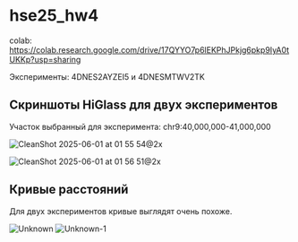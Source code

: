 # hse25_hw4

colab: https://colab.research.google.com/drive/17QYYO7p6lEKPhJPkjg6pkp9IyA0tUKKp?usp=sharing

Эксперименты: 4DNES2AYZEI5 и 4DNESMTWV2TK

## Скриншоты HiGlass для двух экспериментов

Участок выбранный для эксперимента: chr9:40,000,000-41,000,000

![CleanShot 2025-06-01 at 01 55 54@2x](https://github.com/user-attachments/assets/c99295b8-4d63-4f85-9468-39d672ad8c69)

![CleanShot 2025-06-01 at 01 56 51@2x](https://github.com/user-attachments/assets/5971baab-b9ff-4b7c-9558-ff957979640b)

## Кривые расстояний

Для двух экспериментов кривые выглядят очень похоже.

![Unknown](https://github.com/user-attachments/assets/da50d3cc-4191-431d-b036-7fcd834883f0)
![Unknown-1](https://github.com/user-attachments/assets/6db1dbb0-61c0-4a1e-a4f4-f4a2b30308ec)
